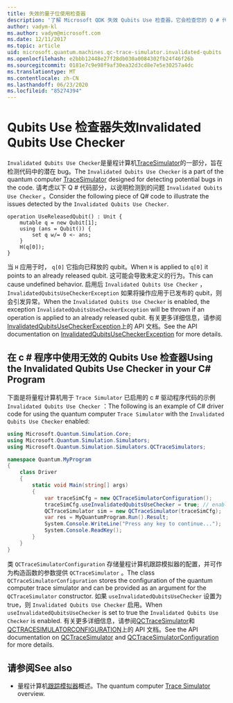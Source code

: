 ```yaml
---
title: 失效的量子位使用检查器
description: '了解 Microsoft QDK 失效 Qubits Use 检查器，它会检查您的 Q # 代码中是否有可能无效的 Qubits。'
author: vadym-kl
ms.author: vadym@microsoft.com
ms.date: 12/11/2017
ms.topic: article
uid: microsoft.quantum.machines.qc-trace-simulator.invalidated-qubits
ms.openlocfilehash: e2bbb12448e27f28db030a0084302fb24f46f26b
ms.sourcegitcommit: 0181e7c9e98f9af30ea32d3cd8e7e5e30257a4dc
ms.translationtype: MT
ms.contentlocale: zh-CN
ms.lasthandoff: 06/23/2020
ms.locfileid: "85274394"
---
```

# <a name="invalidated-qubits-use-checker"></a><span data-ttu-id="6121a-103">Qubits Use 检查器失效</span><span class="sxs-lookup"><span data-stu-id="6121a-103">Invalidated Qubits Use Checker</span></span>

<span data-ttu-id="6121a-104">`Invalidated Qubits Use Checker`是量程计算机[TraceSimulator](xref:microsoft.quantum.machines.qc-trace-simulator.intro)的一部分，旨在检测代码中的潜在 bug。</span><span class="sxs-lookup"><span data-stu-id="6121a-104">The `Invalidated Qubits Use Checker` is a part of the quantum computer [TraceSimulator](xref:microsoft.quantum.machines.qc-trace-simulator.intro) designed for detecting potential bugs in the code.</span></span> <span data-ttu-id="6121a-105">请考虑以下 Q # 代码部分，以说明检测到的问题 `Invalidated Qubits Use Checker` 。</span><span class="sxs-lookup"><span data-stu-id="6121a-105">Consider the following piece of Q# code to illustrate the issues detected by the `Invalidated Qubits Use Checker`.</span></span>

```qsharp
operation UseReleasedQubit() : Unit {
    mutable q = new Qubit[1];
    using (ans = Qubit()) {
        set q w/= 0 <- ans;
    }
    H(q[0]);
}
```

<span data-ttu-id="6121a-106">当 `H` 应用于时， `q[0]` 它指向已释放的 qubit。</span><span class="sxs-lookup"><span data-stu-id="6121a-106">When `H` is applied to `q[0]` it points to an already released qubit.</span></span> <span data-ttu-id="6121a-107">这可能会导致未定义的行为。</span><span class="sxs-lookup"><span data-stu-id="6121a-107">This can cause undefined behavior.</span></span> <span data-ttu-id="6121a-108">启用后 `Invalidated Qubits Use Checker` ， `InvalidatedQubitsUseCheckerException` 如果将操作应用于已发布的 qubit，则会引发异常。</span><span class="sxs-lookup"><span data-stu-id="6121a-108">When the `Invalidated Qubits Use Checker` is enabled, the exception `InvalidatedQubitsUseCheckerException` will be thrown if an operation is applied to an already released qubit.</span></span> <span data-ttu-id="6121a-109">有关更多详细信息，请参阅[InvalidatedQubitsUseCheckerException](https://docs.microsoft.com/dotnet/api/Microsoft.Quantum.Simulation.Simulators.QCTraceSimulators.InvalidatedQubitsUseCheckerException)上的 API 文档。</span><span class="sxs-lookup"><span data-stu-id="6121a-109">See the API documentation on [InvalidatedQubitsUseCheckerException](https://docs.microsoft.com/dotnet/api/Microsoft.Quantum.Simulation.Simulators.QCTraceSimulators.InvalidatedQubitsUseCheckerException) for more details.</span></span>

## <a name="using-the-invalidated-qubits-use-checker-in-your-c-program"></a><span data-ttu-id="6121a-110">在 c # 程序中使用无效的 Qubits Use 检查器</span><span class="sxs-lookup"><span data-stu-id="6121a-110">Using the Invalidated Qubits Use Checker in your C# Program</span></span>

<span data-ttu-id="6121a-111">下面是将量程计算机用于 `Trace
Simulator` 已启用的 c # 驱动程序代码的示例 `Invalidated Qubits Use Checker` ：</span><span class="sxs-lookup"><span data-stu-id="6121a-111">The following is an example of C# driver code for using the quantum computer `Trace
Simulator` with the `Invalidated Qubits Use Checker` enabled:</span></span> 

```csharp
using Microsoft.Quantum.Simulation.Core;
using Microsoft.Quantum.Simulation.Simulators;
using Microsoft.Quantum.Simulation.Simulators.QCTraceSimulators;

namespace Quantum.MyProgram
{
    class Driver
    {
        static void Main(string[] args)
        {
            var traceSimCfg = new QCTraceSimulatorConfiguration();
            traceSimCfg.useInvalidatedQubitsUseChecker = true; // enables useInvalidatedQubitsUseChecker
            QCTraceSimulator sim = new QCTraceSimulator(traceSimCfg);
            var res = MyQuantumProgram.Run().Result;
            System.Console.WriteLine("Press any key to continue...");
            System.Console.ReadKey();
        }
    }
}
```

<span data-ttu-id="6121a-112">类 `QCTraceSimulatorConfiguration` 存储量程计算机跟踪模拟器的配置，并可作为构造函数的参数提供 `QCTraceSimulator` 。</span><span class="sxs-lookup"><span data-stu-id="6121a-112">The class `QCTraceSimulatorConfiguration` stores the configuration of the quantum computer trace simulator and can be provided as an argument for the `QCTraceSimulator` constructor.</span></span> <span data-ttu-id="6121a-113">如果 `useInvalidatedQubitsUseChecker` 设置为 true，则 `Invalidated Qubits Use Checker` 启用。</span><span class="sxs-lookup"><span data-stu-id="6121a-113">When `useInvalidatedQubitsUseChecker` is set to true the `Invalidated Qubits Use Checker` is enabled.</span></span> <span data-ttu-id="6121a-114">有关更多详细信息，请参阅[QCTraceSimulator](https://docs.microsoft.com/dotnet/api/Microsoft.Quantum.Simulation.Simulators.QCTraceSimulators.QCTraceSimulator)和[QCTRACESIMULATORCONFIGURATION](https://docs.microsoft.com/dotnet/api/Microsoft.Quantum.Simulation.Simulators.QCTraceSimulators.QCTraceSimulatorConfiguration)上的 API 文档。</span><span class="sxs-lookup"><span data-stu-id="6121a-114">See the API documentation on [QCTraceSimulator](https://docs.microsoft.com/dotnet/api/Microsoft.Quantum.Simulation.Simulators.QCTraceSimulators.QCTraceSimulator) and [QCTraceSimulatorConfiguration](https://docs.microsoft.com/dotnet/api/Microsoft.Quantum.Simulation.Simulators.QCTraceSimulators.QCTraceSimulatorConfiguration) for more details.</span></span>

## <a name="see-also"></a><span data-ttu-id="6121a-115">请参阅</span><span class="sxs-lookup"><span data-stu-id="6121a-115">See also</span></span> ##

- <span data-ttu-id="6121a-116">量程计算机[跟踪模拟器](xref:microsoft.quantum.machines.qc-trace-simulator.intro)概述。</span><span class="sxs-lookup"><span data-stu-id="6121a-116">The quantum computer [Trace Simulator](xref:microsoft.quantum.machines.qc-trace-simulator.intro) overview.</span></span>
